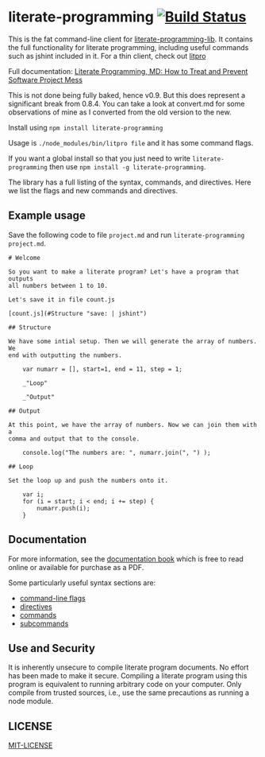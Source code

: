 # literate-programming  [![Build Status](https://travis-ci.org/jostylr/literate-programming.png)](https://travis-ci.org/jostylr/literate-programming)
 

This is the fat command-line client for
[literate-programming-lib](https://github.com/jostylr/literate-programming-lib).
It contains the full functionality for literate programming, including useful
commands such as jshint included in it. For a thin client,
check out
[litpro](https://github.com/jostylr/litpro)


Full documentation:  [Literate Programming, MD: How to Treat and Prevent Software Project Mess](https://leanpub.com/literate-programming-md)

This is not done being fully baked, hence v0.9. But this does represent a
significant break from 0.8.4.  You can take a look at convert.md for some
observations of mine as I converted from the old version to the new. 

Install using `npm install literate-programming`

Usage is `./node_modules/bin/litpro file` and it has some command flags. 

If you want a global install so that you just need to write
`literate-programming` then use `npm install -g literate-programming`.

The library has a full listing of the syntax, commands, and directives. Here
we list the flags and new commands and directives. 

## Example usage

 Save the following code to file `project.md` and run `literate-programming project.md`.

    # Welcome

    So you want to make a literate program? Let's have a program that outputs
    all numbers between 1 to 10.

    Let's save it in file count.js

    [count.js](#Structure "save: | jshint")

    ## Structure 

    We have some intial setup. Then we will generate the array of numbers. We
    end with outputting the numbers. 

        var numarr = [], start=1, end = 11, step = 1;

        _"Loop"

        _"Output"

    ## Output 

    At this point, we have the array of numbers. Now we can join them with a
    comma and output that to the console.

        console.log("The numbers are: ", numarr.join(", ") );

    ## Loop

    Set the loop up and push the numbers onto it. 

        var i;
        for (i = start; i < end; i += step) {
            numarr.push(i);
        }

## Documentation

For more information, see the 
[documentation book](https://leanpub.com/literate-programming-md) 
which is free to read online or available for purchase as a PDF. 

Some particularly useful syntax sections are: 

*  [command-line flags](https://leanpub.com/literate-programming-md/read#leanpub-auto-command-line-1)
* [directives](https://leanpub.com/literate-programming-md/read#leanpub-auto-directives-1)
* [commands](https://leanpub.com/literate-programming-md/read#leanpub-auto-commands-1)
* [subcommands](https://leanpub.com/literate-programming-md/read#leanpub-auto-subcommands-1)
 


## Use and Security

It is inherently unsecure to compile literate
program documents. No effort has been made to make it secure. Compiling a
literate program using this program is equivalent to running arbitrary code on
your computer. Only compile from trusted sources, i.e., use the same
precautions as running a node module. 
 

## LICENSE

[MIT-LICENSE](https://github.com/jostylr/literate-programming/blob/master/LICENSE-MIT)
